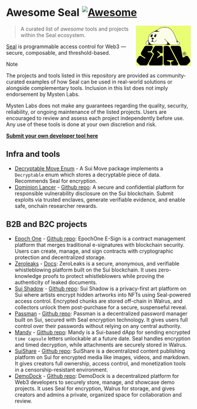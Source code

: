 # Awesome Seal [![Awesome](https://awesome.re/badge.svg)](https://awesome.re)

<a href="https://seal.mystenlabs.com"><img alt="Seal logo" src="media/seal_logo.png" align="right" width="150" /></a>

> A curated list of _awesome_ tools and projects within the Seal ecosystem.

[Seal](https://github.com/MystenLabs/seal/) is programmable access control for Web3 — secure, composable, and threshold-based.

> [!NOTE]
> The projects and tools listed in this repository are provided as community-curated examples of how Seal can be used in real-world solutions or alongside complementary tools. Inclusion in this list does not imply endorsement by Mysten Labs.
>
> Mysten Labs does not make any guarantees regarding the quality, security, reliability, or ongoing maintenance of the listed projects. Users are encouraged to review and assess each project independently before use. Any use of these tools is done at your own discretion and risk.

[**Submit your own developer tool here**](CONTRIBUTING.md)

## Infra and tools

- [Decryptable Move Enum](https://github.com/studio-mirai/decryptable) - A Sui Move package implements a `Decryptable` enum which stores a decryptable piece of data. Recommends Seal for encryption.
- [Dominion Lancer](https://lancer.dominion.zone/) - [Github repo](https://github.com/dominion-zone/dominion-lancer): A secure and confidential platform for responsible vulnerability disclosure on the Sui blockchain. Submit exploits via trusted enclaves, generate verifiable evidence, and enable safe, onchain researcher rewards.

## B2B and B2C projects

- [Epoch One](https://epoch-one.vercel.app/) - [Github repo](https://github.com/T-adero1/epoch_one): EpochOne E-Sign is a contract management platform that merges traditional e-signatures with blockchain security. Users can create, manage, and sign contracts with cryptographic protection and decentralized storage.
- [Zeroleaks](https://www.zeroleaks.xyz/) - [Docs](https://zeroleaks.notaku.site/): ZeroLeaks is a secure, anonymous, and verifiable whistleblowing platform built on the Sui blockchain. It uses zero-knowledge proofs to protect whistleblowers while proving the authenticity of leaked documents.
- [Sui Shadow](https://sui-shadow.vercel.app/) - [Github repo](https://github.com/Sahilgill24/SuiShadow): Sui Shadow is a privacy-first art platform on Sui where artists encrypt hidden artworks into NFTs using Seal-powered access control. Encrypted chunks are stored off-chain in Walrus, and collectors unlock them post-purchase for a secure, suspenseful reveal.
- [Passman](https://passman-six.vercel.app/) - [Github repo](https://github.com/dam2onkid/passman): Passman is a decentralized password manager built on Sui, secured with Seal encryption technology. It gives users full control over their passwords without relying on any central authority.
- [Mandy](https://mandylab.vercel.app/) - [Github repo](https://github.com/rzexin/Mandy): Mandy is a Sui-based dApp for sending encrypted `time capsule` letters unlockable at a future date. Seal handles encryption and timed decryption, while attachments are securely stored in Walrus.
- [SuiShare](https://sui-share.vercel.app/) - [Github repo](https://github.com/xiaodi007/suiShare): SuiShare is a decentralized content publishing platform on Sui for encrypted media like images, videos, and markdown. It gives creators full ownership, access control, and monetization tools in a censorship-resistant environment.
- [DemoDock](https://demo-dock.vercel.app/) - [Github repo](https://github.com/404ll/DemoDock/blob/main/README_EN.md): DemoDock is a decentralized platform for Web3 developers to securely store, manage, and showcase demo projects. It uses Seal for encryption, Walrus for storage, and gives creators and admins a private, organized space for collaboration and review.
